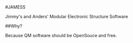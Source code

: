 #JAMESS

Jimmy's and Anders' Modular Electronic Structure Software

##Why?

Because QM software should be OpenSouce and free.

